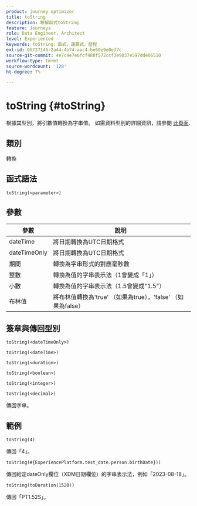 ```yaml
---
product: journey optimizer
title: toString
description: 瞭解函式toString
feature: Journeys
role: Data Engineer, Architect
level: Experienced
keywords: toString，函式，運算式，歷程
exl-id: 06727146-2a44-4b74-aac4-be60e9e0e37c
source-git-commit: 4e7c4e7e6fcf488f572ccf3e9037e597dde06510
workflow-type: tm+mt
source-wordcount: '128'
ht-degree: 7%

---
```


# toString {#toString}

根據其型別，將引數值轉換為字串值。 如需資料型別的詳細資訊，請參閱 [此頁面](../expression/data-types.md).

## 類別

轉換

## 函式語法

`toString(<parameter>)`

## 參數

| 參數 | 說明 |
|--- |--- |
| dateTime | 將日期轉換為UTC日期格式 |
| dateTimeOnly | 將日期轉換為UTC日期格式 |
| 期間 | 轉換為字串形式的對應毫秒數 |
| 整數 | 轉換為值的字串表示法（1會變成「1」） |
| 小數 | 轉換為值的字串表示法（1.5會變成&quot;1.5&quot;） |
| 布林值 | 將布林值轉換為&#39;true&#39; （如果為true），&#39;false&#39; （如果為false） |

## 簽章與傳回型別

`toString(<dateTimeOnly>)`

`toString(<dateTime>)`

`toString(<duration>)`

`toString(<boolean>)`

`toString(<integer>)`

`toString(<decimal>)`

傳回字串。

## 範例

`toString(4)`

傳回「4」。

`toString(#{ExperiencePlatform.test_date.person.birthDate}))`

傳回給定dateOnly欄位（XDM日期欄位）的字串表示法，例如「2023-08-18」。

`toString(toDuration(1520))`

傳回「PT1.52S」。
